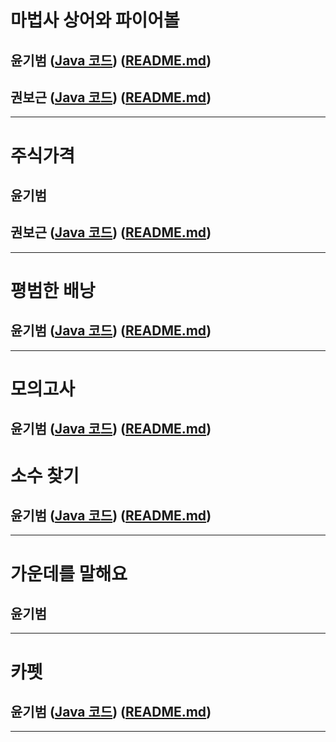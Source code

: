 # 마법사 상어와 파이어볼
## 윤기범 ([Java 코드](백준_마법사상어와파이어볼_윤기범.java)) ([README.md](src/마법사상어와파이어볼_윤기범.md))
## 권보근 ([Java 코드](백준_마법사상어와파이어볼_권보근.java)) ([README.md](src/마법사상어와파이어볼_권보근.md))
<hr>

# 주식가격
## 윤기범
## 권보근 ([Java 코드](프로_주식가격_권보근.java)) ([README.md](src/주식가격_권보근.md))
<hr>

# 평범한 배낭
## 윤기범 ([Java 코드](백준_평범한배낭_윤기범.java)) ([README.md](src/평범한배낭_윤기범.md))

<hr>

# 모의고사
## 윤기범 ([Java 코드](프로_모의고사_윤기범.java)) ([README.md](src/모의고사_윤기범.md))

# 소수 찾기
## 윤기범 ([Java 코드](프로_소수찾기_윤기범.java)) ([README.md](src/소수찾기_윤기범.md))

<hr>

# 가운데를 말해요
## 윤기범

<hr>

# 카펫
## 윤기범 ([Java 코드](프로_카펫_윤기범.java)) ([README.md](src/카펫_윤기범.md))

<hr>
